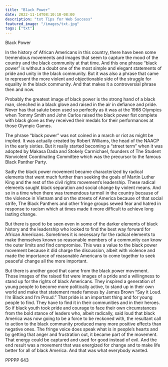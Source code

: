 ```yaml
---
title: "Black Power"
date: 2022-11-14T08:10:10-08:00
description: "txt Tips for Web Success"
featured_image: "/images/txt.jpg"
tags: ["txt"]
---
```


Black Power

In the history of African Americans in this country, there have been some tremendous movements and images that seem to capture the mood of the country and the black community at that time.  And this one phrase “black power” is without a doubt one of the most simple and elegant statements of pride and unity in the black community.  But it was also a phrase that came to represent the more violent and objectionable side of the struggle for equality in the black community.  And that makes it a controversial phrase then and now.

Probably the greatest image of black power is the strong hand of a black man, clenched in a black glove and raised in the air in defiance and pride.  Never has that salute been used so perfectly as it was at the 1968 Olympics when Tommy Smith and John Carlos raised the black power fist complete with black glove as they received their medals for their performances at those Olympic Games.

The phrase “black power” was not coined in a march or riot as might be implied.  It was actually created by Robert Williams, the head of the NAACP in the early sixties.  But it really started becoming a “street term” when it was adopted by Makasa Dada and Stokely Carmichael, founders of The Student Nonviolent Coordinating Committee which was the precursor to the famous Black Panther Party.

Sadly the black power movement became characterized by radical elements that went much further than seeking the goals of Martin Luther King and the rest of the civil rights movement’s leadership.  These radical elements sought black separation and social change by violent means.  And so in a time when there was tremendous turmoil in the country because of the violence in Vietnam and on the streets of America because of that social strife, The Black Panthers and other fringe groups sewed fear and hatred in response to racism which at times made it more difficult to achieve long lasting change.

But there is good to be seen even in some of the darker elements of black history and the leadership who looked to find the best way forward for African Americans.  Sometimes it is necessary for the radical elements to make themselves known so reasonable members of a community can know the outer limits and find compromise.  This was a value to the black power movement because it did charge the discussion, albeit with violence and made the importance of reasonable Americans to come together to seek peaceful change all the more important.

But there is another good that came from the black power movement.  Those images of the raised fist were images of a pride and a willingness to stand up for the rights of black Americans.  They inspired a generation of young people to become more politically active, to stand up in their own world and make that statement made famous by James Brown “Say it Loud.  I’m Black and I’m Proud.”  That pride is an important thing and for young people to find.  They have to find it in their communities and in their heroes.  So if black youth took pride and courage to face their own circumstances from the bold stance of leaders who, albeit radically, said loud that black America was now going to be a force to be reckoned with, the resultant call to action to the black community produced many more positive effects than negative ones.  The fringe voice does speak what is in people’s hearts and by getting that anger and frustration out, it became part of the movement.  That energy could be captured and used for good instead of evil.  And the end result was a movement that was energized for change and to make life better for all of black America.  And that was what everybody wanted.

PPPPP 643

